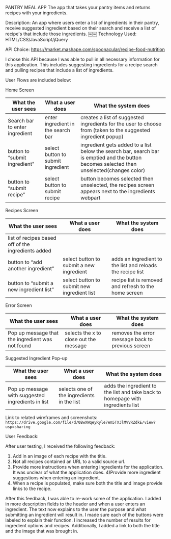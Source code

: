PANTRY MEAL APP
The app that takes your pantry items and returns recipes with your ingredients.

Description:
An app where users enter a list of ingredients in their pantry, receive suggested ingredient based on their search and receive a list of recipe's that include those ingredients.
￼￼
Technology Used: 
HTML/CSS/JavaScript/jQuery

API Choice: https://market.mashape.com/spoonacular/recipe-food-nutrition

I chose this API because I was able to pull in all necessary information for this application. This includes suggesting ingredients for a recipe search and pulling recipes that include a list of ingredients. 
 
User Flows are included below: 

Home Screen

What the user sees | What a user does | What the system does 
-----------------  | ---------------- | -------------------- 
Search bar to enter ingredient | enter ingredient in the search bar | creates a list of suggested ingredients for the user to choose from (taken to the suggested ingredient popup)
button to “submit ingredient" |select button to submit ingredient |ingredient gets added to a list below the search bar, search bar is emptied and the button becomes selected then unselected(changes color)
button to “submit recipe” |select button to submit recipe | button becomes selected then unselected, the recipes screen appears next to the ingredients webpart

Recipes Screen

What the user sees | What a user does | What the system does 
-----------------  | ---------------- | -------------------- 
list of recipes based off of the ingredients added | | 
button to “add another ingredient”| select button to submit a new ingredient | adds an ingredient to the list and reloads the recipe list
button to “submit a new ingredient list” | select button to submit new ingredient list | recipe list is removed and refresh to the home screen  

Error Screen

What the user sees | What a user does | What the system does 
-----------------  | ---------------- | -------------------- 
Pop up message that the ingredient was not found | selects the x to close out the message | removes the error message back to previous screen
                                                     
Suggested Ingredient Pop-up

What the user sees | What a user does | What the system does 
-----------------  | ---------------- | -------------------- 
Pop up message with suggested ingredients in list | selects one of the ingredients in the list | adds the ingredient to the list and take back to homepage with ingredients list

 Link to related wireframes and screenshots:
`https://drive.google.com/file/d/0BwXWqeyRyle7em5TX3lMVVRZdkE/view?usp=sharing`

User Feedback:

After user testing, I received the following feedback:
1) Add in an image of each recipe with the title.
2) Not all recipes contained an URL to a valid source url. 
3) Provide more instructions when entering ingredients for the application. It was unclear of what the application does.
4)Provide more ingredient suggestions when entering an ingredient.
5) When a recipe is populated, make sure both the title and image provide links to the recipe.

After this feedback, I was able to re-work some of the application. I added in more description fields to the header and when a user enters an ingredient. The text now explains to the user the purpose and what submitting an ingredient will result in. I made sure each of the buttons were labeled to explain their function. I increased the number of results for ingredient options and recipes. Additionally, I added a link to both the title and the image that was brought in. 
